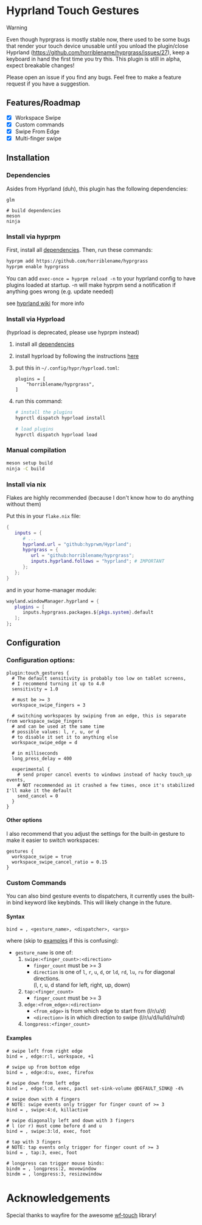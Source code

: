 # Hyprland Touch Gestures

> [!WARNING]
> Even though hyprgrass is mostly stable now, there used to be some bugs that render your touch device unusable until you unload the plugin/close Hyprland (https://github.com/horriblename/hyprgrass/issues/27), keep a keyboard in hand the first time you try this. This plugin is still in alpha, expect breakable changes!

Please open an issue if you find any bugs. Feel free to make a feature request if you have a suggestion.

## Features/Roadmap

- [x] Workspace Swipe
- [x] Custom commands
- [x] Swipe From Edge
- [x] Multi-finger swipe

## Installation

### Dependencies

Asides from Hyprland (duh), this plugin has the following dependencies:

```
glm

# build dependencies
meson
ninja
```

### Install via hyprpm

First, install all [dependencies](#dependencies). Then, run these commands:

```bash
hyprpm add https://github.com/horriblename/hyprgrass
hyprpm enable hyprgrass
```

You can add `exec-once = hyprpm reload -n` to your hyprland config to have plugins loaded at
startup. -n will make hyprpm send a notification if anything goes wrong (e.g. update needed)

see [hyprland wiki](https://wiki.hyprland.org/Plugins/Using-Plugins/#hyprpm) for more info

### Install via Hyprload

(hyprload is deprecated, please use hyprpm instead)

1. install all [dependencies](#dependencies)
2. install hyprload by following the instructions
   [here](https://github.com/Duckonaut/hyprload#Installing)
3. put this in `~/.config/hypr/hyprload.toml`:
   ```
   plugins = [
       "horriblename/hyprgrass",
   ]
   ```
4. run this command:

   ```bash
   # install the plugins
   hyprctl dispatch hyprload install

   # load plugins
   hyprctl dispatch hyprload load
   ```

### Manual compilation

```bash
meson setup build
ninja -C build
```

### Install via nix

Flakes are highly recommended (because I don't know how to do anything without them)

Put this in your `flake.nix` file:

```nix
{
   inputs = {
      # ...
      hyprland.url = "github:hyprwm/Hyprland";
      hyprgrass = {
         url = "github:horriblename/hyprgrass";
         inputs.hyprland.follows = "hyprland"; # IMPORTANT
      };
   };
}
```

and in your home-manager module:

```nix
wayland.windowManager.hyprland = {
   plugins = [
      inputs.hyprgrass.packages.${pkgs.system}.default
   ];
};
```

## Configuration

### Configuration options:

```
plugin:touch_gestures {
  # The default sensitivity is probably too low on tablet screens,
  # I recommend turning it up to 4.0
  sensitivity = 1.0

  # must be >= 3
  workspace_swipe_fingers = 3

  # switching workspaces by swiping from an edge, this is separate from workspace_swipe_fingers
  # and can be used at the same time
  # possible values: l, r, u, or d
  # to disable it set it to anything else
  workspace_swipe_edge = d

  # in milliseconds
  long_press_delay = 400

  experimental {
    # send proper cancel events to windows instead of hacky touch_up events,
    # NOT recommended as it crashed a few times, once it's stabilized I'll make it the default
    send_cancel = 0
  }
}
```

#### Other options

I also recommend that you adjust the settings for the built-in gesture to make it easier to switch workspaces:

```
gestures {
  workspace_swipe = true
  workspace_swipe_cancel_ratio = 0.15
}
```

### Custom Commands

You can also bind gesture events to dispatchers, it currently uses the built-in bind keyword like
keybinds. This will likely change in the future.

#### Syntax

```
bind = , <gesture_name>, <dispatcher>, <args>
```

where (skip to [examples](#examples) if this is confusing):

- `gesture_name` is one of:
  1. `swipe:<finger_count>:<direction>`
     - `finger_count` must be >= 3
     - `direction` is one of `l`, `r`, `u`, `d`, or `ld`, `rd`, `lu`, `ru` for diagonal directions.  
       (l, r, u, d stand for left, right, up, down)
  2. `tap:<finger_count>`
     - `finger_count` must be >= 3
  3. `edge:<from_edge>:<direction>`
     - `<from_edge>` is from which edge to start from (l/r/u/d)
     - `<direction>` is in which direction to swipe (l/r/u/d/lu/ld/ru/rd)
  4. `longpress:<finger_count>`

#### Examples

```
# swipe left from right edge
bind = , edge:r:l, workspace, +1

# swipe up from bottom edge
bind = , edge:d:u, exec, firefox

# swipe down from left edge
bind = , edge:l:d, exec, pactl set-sink-volume @DEFAULT_SINK@ -4%

# swipe down with 4 fingers
# NOTE: swipe events only trigger for finger count of >= 3
bind = , swipe:4:d, killactive

# swipe diagonally left and down with 3 fingers
# l (or r) must come before d and u
bind = , swipe:3:ld, exec, foot

# tap with 3 fingers
# NOTE: tap events only trigger for finger count of >= 3
bind = , tap:3, exec, foot

# longpress can trigger mouse binds:
bindm = , longpress:2, movewindow
bindm = , longpress:3, resizewindow
```

# Acknowledgements

Special thanks to wayfire for the awesome [wf-touch](https://github.com/WayfireWM/wf-touch) library!
